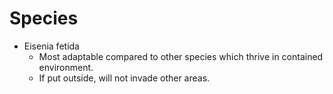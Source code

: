 # Species
- Eisenia fetida
  - Most adaptable compared to other species which thrive in contained environment.
  - If put outside, will not invade other areas.
